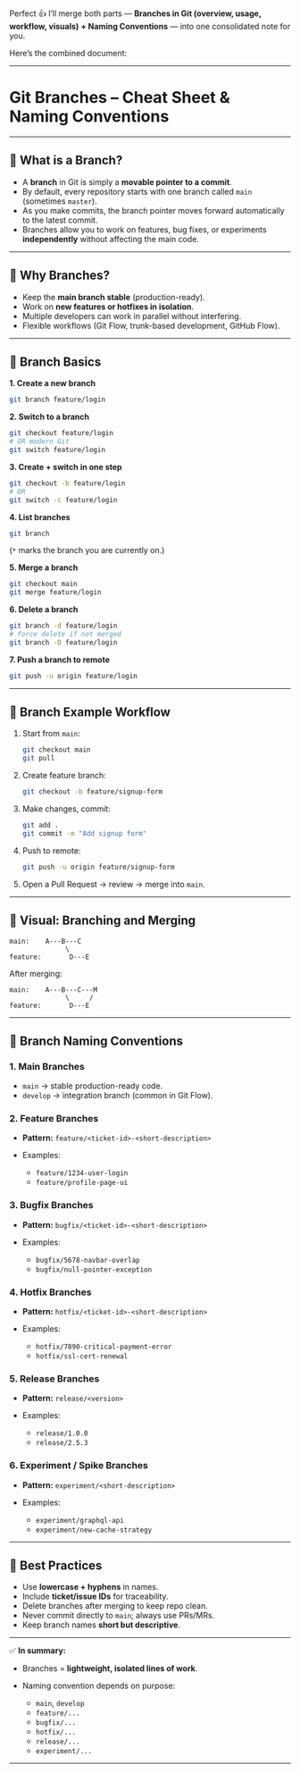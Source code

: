 Perfect 👍 I’ll merge both parts — **Branches in Git (overview, usage, workflow, visuals)** **+ Naming Conventions** — into one consolidated note for you.

Here’s the combined document:

---

# Git Branches – Cheat Sheet & Naming Conventions

---

## 🔹 What is a Branch?

* A **branch** in Git is simply a **movable pointer to a commit**.
* By default, every repository starts with one branch called `main` (sometimes `master`).
* As you make commits, the branch pointer moves forward automatically to the latest commit.
* Branches allow you to work on features, bug fixes, or experiments **independently** without affecting the main code.

---

## 🔹 Why Branches?

* Keep the **main branch stable** (production-ready).
* Work on **new features or hotfixes in isolation**.
* Multiple developers can work in parallel without interfering.
* Flexible workflows (Git Flow, trunk-based development, GitHub Flow).

---

## 🔹 Branch Basics

**1. Create a new branch**

```bash
git branch feature/login
```

**2. Switch to a branch**

```bash
git checkout feature/login
# OR modern Git
git switch feature/login
```

**3. Create + switch in one step**

```bash
git checkout -b feature/login
# OR
git switch -c feature/login
```

**4. List branches**

```bash
git branch
```

(`*` marks the branch you are currently on.)

**5. Merge a branch**

```bash
git checkout main
git merge feature/login
```

**6. Delete a branch**

```bash
git branch -d feature/login
# force delete if not merged
git branch -D feature/login
```

**7. Push a branch to remote**

```bash
git push -u origin feature/login
```

---

## 🔹 Branch Example Workflow

1. Start from `main`:

   ```bash
   git checkout main
   git pull
   ```
2. Create feature branch:

   ```bash
   git checkout -b feature/signup-form
   ```
3. Make changes, commit:

   ```bash
   git add .
   git commit -m "Add signup form"
   ```
4. Push to remote:

   ```bash
   git push -u origin feature/signup-form
   ```
5. Open a Pull Request → review → merge into `main`.

---

## 🔹 Visual: Branching and Merging

```
main:    A---B---C
              \
feature:       D---E
```

After merging:

```
main:    A---B---C---M
              \     /
feature:       D---E
```

---

## 🔹 Branch Naming Conventions

### 1. Main Branches

* `main` → stable production-ready code.
* `develop` → integration branch (common in Git Flow).

### 2. Feature Branches

* **Pattern:** `feature/<ticket-id>-<short-description>`
* Examples:

  * `feature/1234-user-login`
  * `feature/profile-page-ui`

### 3. Bugfix Branches

* **Pattern:** `bugfix/<ticket-id>-<short-description>`
* Examples:

  * `bugfix/5678-navbar-overlap`
  * `bugfix/null-pointer-exception`

### 4. Hotfix Branches

* **Pattern:** `hotfix/<ticket-id>-<short-description>`
* Examples:

  * `hotfix/7890-critical-payment-error`
  * `hotfix/ssl-cert-renewal`

### 5. Release Branches

* **Pattern:** `release/<version>`
* Examples:

  * `release/1.0.0`
  * `release/2.5.3`

### 6. Experiment / Spike Branches

* **Pattern:** `experiment/<short-description>`
* Examples:

  * `experiment/graphql-api`
  * `experiment/new-cache-strategy`

---

## 🔑 Best Practices

* Use **lowercase + hyphens** in names.
* Include **ticket/issue IDs** for traceability.
* Delete branches after merging to keep repo clean.
* Never commit directly to `main`; always use PRs/MRs.
* Keep branch names **short but descriptive**.

---

✅ **In summary:**

* Branches = **lightweight, isolated lines of work**.
* Naming convention depends on purpose:

  * `main`, `develop`
  * `feature/...`
  * `bugfix/...`
  * `hotfix/...`
  * `release/...`
  * `experiment/...`

---